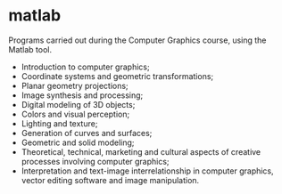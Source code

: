 # matlab

Programs carried out during the Computer Graphics course, using the Matlab tool.

* Introduction to computer graphics;
* Coordinate systems and geometric transformations;
* Planar geometry projections;
* Image synthesis and processing;
* Digital modeling of 3D objects;
* Colors and visual perception;
* Lighting and texture;
* Generation of curves and surfaces;
* Geometric and solid modeling;
* Theoretical, technical, marketing and cultural aspects of creative processes involving computer graphics;
* Interpretation and text-image interrelationship in computer graphics, vector editing software and image manipulation.
